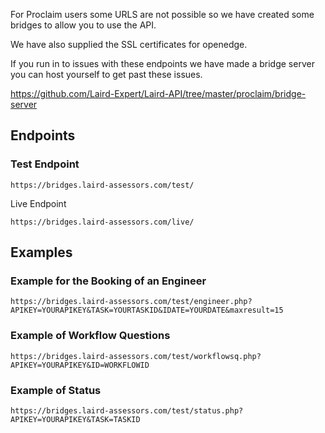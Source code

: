 For Proclaim users some URLS are not possible so we have created some bridges to allow you to use the API.

We have also supplied the SSL certificates for openedge.

If you run in to issues with these endpoints we have made a bridge server you can host yourself to get past these issues.

https://github.com/Laird-Expert/Laird-API/tree/master/proclaim/bridge-server

Endpoints
 ---

### Test Endpoint

```
https://bridges.laird-assessors.com/test/
```

Live Endpoint

```
https://bridges.laird-assessors.com/live/
```


Examples
---


### Example for the Booking of an Engineer


```
https://bridges.laird-assessors.com/test/engineer.php?APIKEY=YOURAPIKEY&TASK=YOURTASKID&IDATE=YOURDATE&maxresult=15
```



### Example of Workflow Questions


```
https://bridges.laird-assessors.com/test/workflowsq.php?APIKEY=YOURAPIKEY&ID=WORKFLOWID
```


### Example of Status


```
https://bridges.laird-assessors.com/test/status.php?APIKEY=YOURAPIKEY&TASK=TASKID
```
